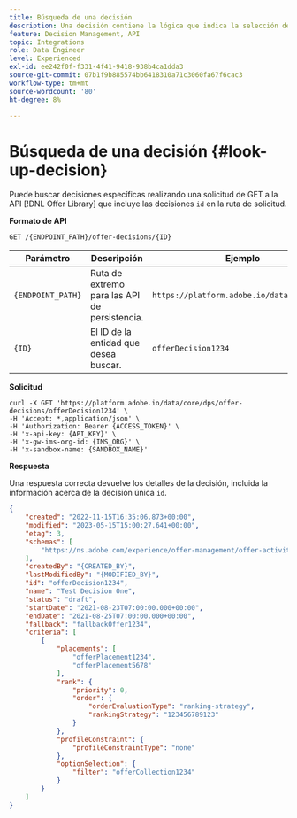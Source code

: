 ```yaml
---
title: Búsqueda de una decisión
description: Una decisión contiene la lógica que indica la selección de una oferta.
feature: Decision Management, API
topic: Integrations
role: Data Engineer
level: Experienced
exl-id: ee242f0f-f331-4f41-9418-938b4ca1dda3
source-git-commit: 07b1f9b885574bb6418310a71c3060fa67f6cac3
workflow-type: tm+mt
source-wordcount: '80'
ht-degree: 8%

---
```


# Búsqueda de una decisión {#look-up-decision}

Puede buscar decisiones específicas realizando una solicitud de GET a la API [!DNL Offer Library] que incluye las decisiones `id` en la ruta de solicitud.

**Formato de API**

```http
GET /{ENDPOINT_PATH}/offer-decisions/{ID}
```

| Parámetro | Descripción | Ejemplo |
| --------- | ----------- | ------- |
| `{ENDPOINT_PATH}` | Ruta de extremo para las API de persistencia. | `https://platform.adobe.io/data/core/dps/` |
| `{ID}` | El ID de la entidad que desea buscar. | `offerDecision1234` |

**Solicitud**

```shell
curl -X GET 'https://platform.adobe.io/data/core/dps/offer-decisions/offerDecision1234' \
-H 'Accept: *,application/json' \
-H 'Authorization: Bearer {ACCESS_TOKEN}' \
-H 'x-api-key: {API_KEY}' \
-H 'x-gw-ims-org-id: {IMS_ORG}' \
-H 'x-sandbox-name: {SANDBOX_NAME}'
```

**Respuesta**

Una respuesta correcta devuelve los detalles de la decisión, incluida la información acerca de la decisión única `id`.

```json
{
    "created": "2022-11-15T16:35:06.873+00:00",
    "modified": "2023-05-15T15:00:27.641+00:00",
    "etag": 3,
    "schemas": [
        "https://ns.adobe.com/experience/offer-management/offer-activity;version=0.8"
    ],
    "createdBy": "{CREATED_BY}",
    "lastModifiedBy": "{MODIFIED_BY}",
    "id": "offerDecision1234",
    "name": "Test Decision One",
    "status": "draft",
    "startDate": "2021-08-23T07:00:00.000+00:00",
    "endDate": "2021-08-25T07:00:00.000+00:00",
    "fallback": "fallbackOffer1234",
    "criteria": [
        {
            "placements": [
                "offerPlacement1234",
                "offerPlacement5678"
            ],
            "rank": {
                "priority": 0,
                "order": {
                    "orderEvaluationType": "ranking-strategy",
                    "rankingStrategy": "123456789123"
                }
            },
            "profileConstraint": {
                "profileConstraintType": "none"
            },
            "optionSelection": {
                "filter": "offerCollection1234"
            }
        }
    ]
}
```
